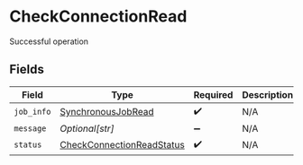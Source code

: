 # CheckConnectionRead

Successful operation


## Fields

| Field                                                                         | Type                                                                          | Required                                                                      | Description                                                                   |
| ----------------------------------------------------------------------------- | ----------------------------------------------------------------------------- | ----------------------------------------------------------------------------- | ----------------------------------------------------------------------------- |
| `job_info`                                                                    | [SynchronousJobRead](../../models/shared/synchronousjobread.md)               | :heavy_check_mark:                                                            | N/A                                                                           |
| `message`                                                                     | *Optional[str]*                                                               | :heavy_minus_sign:                                                            | N/A                                                                           |
| `status`                                                                      | [CheckConnectionReadStatus](../../models/shared/checkconnectionreadstatus.md) | :heavy_check_mark:                                                            | N/A                                                                           |